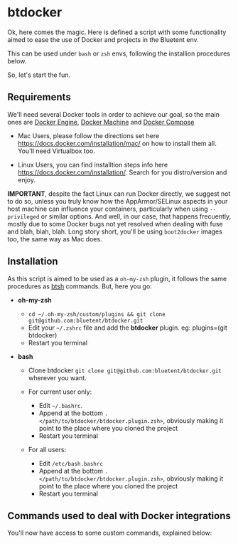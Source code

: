 # btdocker

Ok, here comes the magic. Here is defined a script with some functionality aimed
to ease the use of Docker and projects in the Bluetent env.

This can be used under `bash` or `zsh` envs, following the installion procedures
below.

So, let's start the fun.

Requirements
------------

We'll need several Docker tools in order to achieve our goal, so the main ones are
[Docker Engine](https://docs.docker.com/), [Docker Machine](https://docs.docker.com/machine/) and [Docker Compose](https://docs.docker.com/compose/)

* Mac Users, please follow the directions set here https://docs.docker.com/installation/mac/
on how to install them all. You'll need Virtualbox too.

* Linux Users, you can find installtion steps info here https://docs.docker.com/installation/.
Search for you distro/version and enjoy.

**IMPORTANT**, despite the fact Linux can run Docker directly, we suggest not to do
so, unless you truly know how the AppArmor/SELinux aspects in your host machine
can influence your containers, particularly when using `--privileged` or similar
options. And well, in our case, that happens frecuently, mostly due to some Docker
bugs not yet resolved when dealing with fuse and blah, blah, blah.
Long story short, you'll be using `boot2docker` images too, the same way as Mac does.

Installation
------------

As this script is aimed to be used as a `oh-my-zsh` plugin, it follows the same procedures
as [btsh](https://github.com/bluetent/btsh) commands. But, here you go:

* **oh-my-zsh**
	* `cd ~/.oh-my-zsh/custom/plugins && git clone git@github.com:bluetent/btdocker.git`
	* Edit your `~/.zshrc` file and add the **btdocker** plugin. eg: plugins=(git btdocker) 
	* Restart you terminal

* **bash**
	* Clone btdocker `git clone git@github.com:bluetent/btdocker.git` wherever you want.

	* For current user only:
		* Edit `~/.bashrc`.
		* Append at the bottom `. </path/to/btdocker/btdocker.plugin.zsh>`, obviously
			making it point to the place where you cloned the project
		* Restart you terminal

	* For all users:
		* Edit `/etc/bash.bashrc`
		* Append at the bottom `. </path/to/btdocker/btdocker.plugin.zsh>`, obviously
			making it point to the place where you cloned the project
		* Restart you terminal


Commands used to deal with Docker integrations
----------------------------------------------

You'll now have access to some custom commands, explained below:

